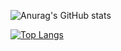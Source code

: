 ![Anurag's GitHub stats](https://github-readme-stats.vercel.app/api?username=mffdsp&theme=dracula&show_icons=true)


[![Top Langs](https://github-readme-stats.vercel.app/api/top-langs/?username=mffdsp&theme=dracula)](https://github.com/anuraghazra/github-readme-stats)
